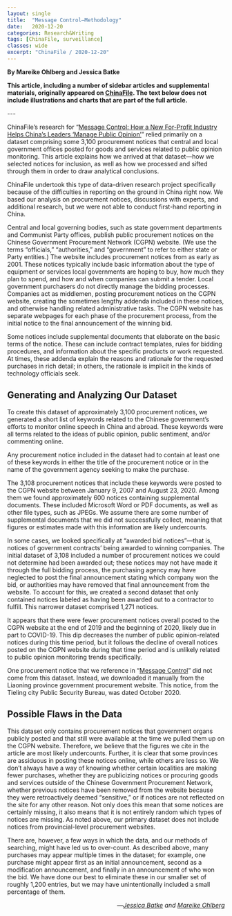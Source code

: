 ```yaml
---
layout: single
title:  "Message Control—Methodology"
date:   2020-12-20
categories: Research&Writing
tags: [ChinaFile, surveillance]
classes: wide
excerpt: "ChinaFile / 2020-12-20"
---
```

**By Mareike Ohlberg and Jessica Batke**


**This article, including a number of sidebar articles and supplemental materials, originally appeared on [ChinaFile](https://www.chinafile.com/reporting-opinion/features/message-control-china). The text below does not include illustrations and charts that are part of the full article.**



--- <br>

<p class="dropcap">ChinaFile’s research for “<a href="https://www.chinafile.com/node/52881" target="_blank">Message Control: How a New For-Profit Industry Helps China’s Leaders ‘Manage Public Opinion’</a>” relied primarily on a dataset comprising some 3,100 procurement notices that central and local government offices posted for goods and services related to public opinion monitoring. This article explains how we arrived at that dataset—how we selected notices for inclusion, as well as how we processed and sifted through them in order to draw analytical conclusions.</p>

<p>ChinaFile undertook this type of data-driven research project specifically because of the difficulties in reporting on the ground in China right now. We based our analysis on procurement notices, discussions with experts, and additional research, but we were not able to conduct first-hand reporting in China.</p>

<p>Central and local governing bodies, such as state government departments and Communist Party offices, publish public procurement notices on the Chinese Government Procurement Network (CGPN) website. (We use the terms “officials,” “authorities,” and “government” to refer to either state or Party entities.) The website includes procurement notices from as early as 2001. These notices typically include basic information about the type of equipment or services local governments are hoping to buy, how much they plan to spend, and how and when companies can submit a tender. Local government purchasers do not directly manage the bidding processes. Companies act as middlemen, posting procurement notices on the CGPN website, creating the sometimes lengthy addenda included in these notices, and otherwise handling related administrative tasks. The CGPN website has separate webpages for each phase of the procurement process, from the initial notice to the final announcement of the winning bid.</p>

<p>Some notices include supplemental documents that elaborate on the basic terms of the notice. These can include contract templates, rules for bidding procedures, and information about the specific products or work requested. At times, these addenda explain the reasons and rationale for the requested purchases in rich detail; in others, the rationale is implicit in the kinds of technology officials seek.</p>

<h2>Generating and Analyzing Our Dataset</h2>

<p class=dropcap>To create this dataset of approximately 3,100 procurement notices, we generated a short list of keywords related to the Chinese government’s efforts to monitor online speech in China and abroad. These keywords were all terms related to the ideas of public opinion, public sentiment, and/or commenting online.</p>

<p>Any procurement notice included in the dataset had to contain at least one of these keywords in either the title of the procurement notice or in the name of the government agency seeking to make the purchase.</p>

<p>The 3,108 procurement notices that include these keywords were posted to the CGPN website between January 9, 2007 and August 23, 2020. Among them we found approximately 600 notices containing supplemental documents. These included Microsoft Word or PDF documents, as well as other file types, such as JPEGs. We assume there are some number of supplemental documents that we did not successfully collect, meaning that figures or estimates made with this information are likely undercounts.</p>

<p>In some cases, we looked specifically at “awarded bid notices”—that is, notices of government contracts’ being awarded to winning companies. The initial dataset of 3,108 included a number of procurement notices we could not determine had been awarded out; these notices may not have made it through the full bidding process, the purchasing agency may have neglected to post the final announcement stating which company won the bid, or authorities may have removed that final announcement from the website. To account for this, we created a second dataset that only contained notices labeled as having been awarded out to a contractor to fulfill. This narrower dataset comprised 1,271 notices.</p>

<p>It appears that there were fewer procurement notices overall posted to the CGPN website at the end of 2019 and the beginning of 2020, likely due in part to COVID-19. This dip decreases the number of public opinion-related notices during this time period, but it follows the decline of overall notices posted on the CGPN website during that time period and is unlikely related to public opinion monitoring trends specifically.</p>

<p>One procurement notice that we reference in “<a href="https://www.chinafile.com/node/52881" target="_blank">Message Control</a>” did not come from this dataset. Instead, we downloaded it manually from the Liaoning province government procurement website. This notice, from the Tieling city Public Security Bureau, was dated October 2020.</p>

<h2>Possible Flaws in the Data</h2>

<p class=dropcap>This dataset only contains procurement notices that government organs publicly posted and that still were available at the time we pulled them up on the CGPN website. Therefore, we believe that the figures we cite in the article are most likely undercounts. Further, it is clear that some provinces are assiduous in posting these notices online, while others are less so. We don’t always have a way of knowing whether certain localities are making fewer purchases, whether they are publicizing notices or procuring goods and services outside of the Chinese Government Procurement Network, whether previous notices have been removed from the website because they were retroactively deemed “sensitive,” or if notices are not reflected on the site for any other reason. Not only does this mean that some notices are certainly missing, it also means that it is not entirely random which types of notices are missing. As noted above, our primary dataset does not include notices from provincial-level procurement websites.</p>

<p>There are, however, a few ways in which the data, and our methods of searching, might have led us to over-count. As described above, many purchases may appear multiple times in the dataset; for example, one purchase might appear first as an initial announcement, second as a modification announcement, and finally in an announcement of who won the bid. We have done our best to eliminate these in our smaller set of roughly 1,200 entries, but we may have unintentionally included a small percentage of them.</p>

<p align="right">—<em><a href="https://www.chinafile.com/contributors/jessica-batke" target="_blank">Jessica Batke</a> and <a href="https://www.chinafile.com/contributors/mareike-ohlberg" target="_blank">Mareike Ohlberg</a></em></p>
